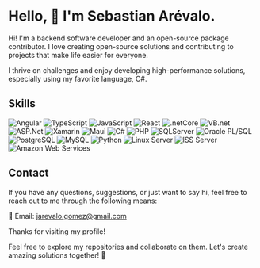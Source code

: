 # Hello, 👋 I'm Sebastian Arévalo.
 
Hi! I'm a backend software developer and an open-source package contributor. I love creating open-source solutions and contributing to projects that make life easier for everyone.

I thrive on challenges and enjoy developing high-performance solutions, especially using my favorite language, C#.
 
## Skills

![Angular](https://img.shields.io/badge/Angular-DD0031?style=for-the-badge&logo=angular&logoColor=white)
![TypeScript](https://img.shields.io/badge/TypeScript-007ACC?style=for-the-badge&logo=typescript&logoColor=white)
![JavaScript](https://img.shields.io/badge/-JavaScript-F7DF1E?style=for-the-badge&logo=javascript&logoColor=black)
![React](https://img.shields.io/badge/-React-61DAFB?style=for-the-badge&logo=react&logoColor=black)
![.netCore](https://img.shields.io/badge/-.net_Core-5C2D91?style=for-the-badge&logo=.net&logoColor=white)
![VB.net](https://img.shields.io/badge/-VB.net-5C2D91?style=for-the-badge&logo=.net&logoColor=white)
![ASP.Net](https://img.shields.io/badge/-ASP.Net-5C2D91?style=for-the-badge&logo=.net&logoColor=white)
![Xamarin](https://img.shields.io/badge/-Xamarin-5C2D91?style=for-the-badge&logo=.net&logoColor=white)
![Maui](https://img.shields.io/badge/-Maui-5C2D91?style=for-the-badge&logo=.net&logoColor=white)
![C#](https://img.shields.io/badge/-C%23-239120?style=for-the-badge&logo=c-sharp&logoColor=white)
![PHP](https://img.shields.io/badge/-PHP-777BB4?style=for-the-badge&logo=php&logoColor=white)
![SQLServer](https://img.shields.io/badge/-SQLServer-CC2927?style=for-the-badge&logo=microsoft-sql-server&logoColor=white)
![Oracle PL/SQL](https://img.shields.io/badge/-Oracle_PL%2FSQL-F80000?style=for-the-badge&logo=oracle&logoColor=white)
![PostgreSQL](https://img.shields.io/badge/-PostgreSQL-336791?style=for-the-badge&logo=postgresql&logoColor=white)
![MySQL](https://img.shields.io/badge/-MySQL-4479A1?style=for-the-badge&logo=mysql&logoColor=white)
![Python](https://img.shields.io/badge/-Python-3776AB?style=for-the-badge&logo=python&logoColor=white)
![Linux Server](https://img.shields.io/badge/-Linux_Server-FCC624?style=for-the-badge&logo=linux&logoColor=black)
![ISS Server](https://img.shields.io/badge/-ISS_Server-5E5E5E?style=for-the-badge&logo=microsoft&logoColor=white)
![Amazon Web Services](https://img.shields.io/badge/Amazon%20Web%20Services-FF9900?style=for-the-badge&logo=amazon-aws&logoColor=white)


## Contact
 
If you have any questions, suggestions, or just want to say hi, feel free to reach out to me through the following means:
 
📧 Email: jarevalo.gomez@gmail.com
 
Thanks for visiting my profile!
 
Feel free to explore my repositories and collaborate on them.
Let's create amazing solutions together! 🎉
